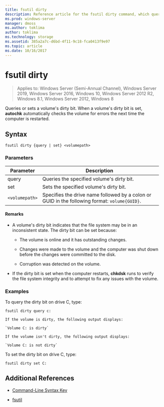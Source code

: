 ```yaml
---
title: fsutil dirty
description: Reference article for the fsutil dirty command, which queries or sets a volume's dirty bit.
ms.prod: windows-server
manager: dmoss
ms.author: toklima
author: toklima
ms.technology: storage
ms.assetid: 385a2a7c-d6bd-4f11-9c18-fca0413f9e97
ms.topic: article
ms.date: 10/16/2017
---
```


# fsutil dirty

> Applies to: Windows Server (Semi-Annual Channel), Windows Server 2019, Windows Server 2016, Windows 10, Windows Server 2012 R2, Windows 8.1, Windows Server 2012, Windows 8

Queries or sets a volume's dirty bit. When a volume's dirty bit is set, **autochk** automatically checks the volume for errors the next time the computer is restarted.

## Syntax

```
fsutil dirty {query | set} <volumepath>
```

### Parameters

| Parameter | Description |
| --------- | ----------- |
| query | Queries the specified volume's dirty bit. |
| set | Sets the specified volume's dirty bit. |
| `<volumepath>` | Specifies the drive name followed by a colon or GUID in the following format: `volume{GUID}`. |

#### Remarks

- A volume's dirty bit indicates that the file system may be in an inconsistent state. The dirty bit can be set because:

    - The volume is online and it has outstanding changes.

    - Changes were made to the volume and the computer was shut down before the changes were committed to the disk.

    - Corruption was detected on the volume.

- If the dirty bit is set when the computer restarts, **chkdsk** runs to verify the file system integrity and to attempt to fix any issues with the volume.

### Examples

To query the dirty bit on drive C, type:

```
fsutil dirty query c:
```

    If the volume is dirty, the following output displays:

    `Volume C: is dirty`

    If the volume isn't dirty, the following output displays:

    `Volume C: is not dirty`

To set the dirty bit on drive C, type:

```
fsutil dirty set C:
```

## Additional References

- [Command-Line Syntax Key](command-line-syntax-key.md)

- [fsutil](fsutil.md)

